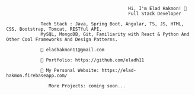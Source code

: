                                                   Hi, I'm Elad Hakmon! 👋
                                                  Full Stack Developer 

                 Tech Stack : Java, Spring Boot, Angular, TS, JS, HTML, CSS, Bootstrap, Tomcat, RESTful API,  
                 MySQL, MongoDB, Git, Familiarity with React & Python And Other Cool Frameworks And Design Patterns.
                                
                 📧 eladhakmon11@gmail.com
                                
                 🎨 Portfolio: https://github.com/eladh11
                                
                 💼 My Personal Website: https://elad-hakmon.firebaseapp.com/
                 
                    More Projects: coming soon...
